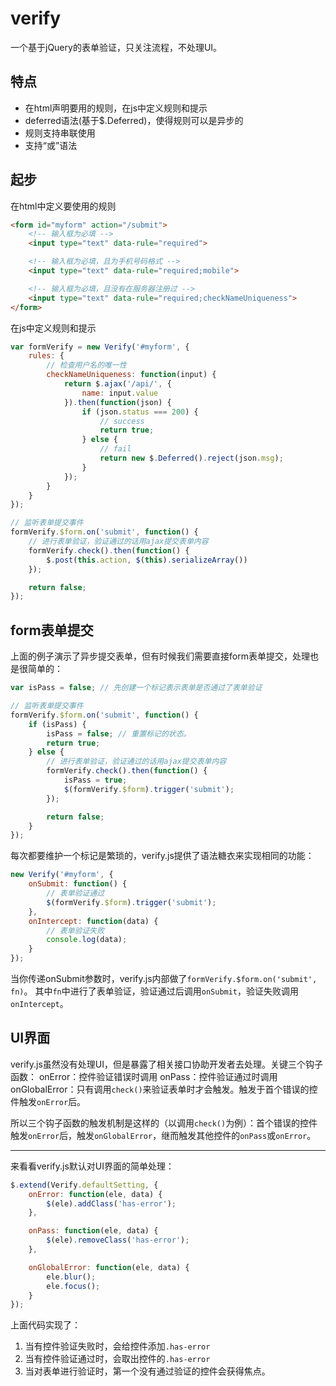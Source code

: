 # verify
一个基于jQuery的表单验证，只关注流程，不处理UI。

## 特点
- 在html声明要用的规则，在js中定义规则和提示
- deferred语法(基于$.Deferred)，使得规则可以是异步的
- 规则支持串联使用
- 支持“或”语法

## 起步
在html中定义要使用的规则
```html
<form id="myform" action="/submit">
	<!-- 输入框为必填 -->
	<input type="text" data-rule="required">

	<!-- 输入框为必填，且为手机号码格式 -->
	<input type="text" data-rule="required;mobile">

	<!-- 输入框为必填，且没有在服务器注册过 -->
	<input type="text" data-rule="required;checkNameUniqueness">
</form>
```

在js中定义规则和提示
```javascript
var formVerify = new Verify('#myform', {
	rules: {
		// 检查用户名的唯一性
		checkNameUniqueness: function(input) {
			return $.ajax('/api/', {
				name: input.value
			}).then(function(json) {
				if (json.status === 200) {
					// success
					return true;
				} else {
					// fail
					return new $.Deferred().reject(json.msg);
				}
			});
		}
	}
});

// 监听表单提交事件
formVerify.$form.on('submit', function() {
	// 进行表单验证，验证通过的话用ajax提交表单内容
	formVerify.check().then(function() {
		$.post(this.action, $(this).serializeArray())
	});

	return false;
});
```

## form表单提交
上面的例子演示了异步提交表单，但有时候我们需要直接form表单提交，处理也是很简单的：

```javascript
var isPass = false; // 先创建一个标记表示表单是否通过了表单验证

// 监听表单提交事件
formVerify.$form.on('submit', function() {
	if (isPass) {
		isPass = false; // 重置标记的状态。
		return true;
	} else {
		// 进行表单验证，验证通过的话用ajax提交表单内容
		formVerify.check().then(function() {
			isPass = true;
			$(formVerify.$form).trigger('submit');
		});

		return false;
	}
});
```

每次都要维护一个标记是繁琐的，verify.js提供了语法糖衣来实现相同的功能：

```javascript
new Verify('#myform', {
	onSubmit: function() {
		// 表单验证通过
		$(formVerify.$form).trigger('submit');
	},
	onIntercept: function(data) {
		// 表单验证失败
		console.log(data);
	}
});
```

当你传递onSubmit参数时，verify.js内部做了`formVerify.$form.on('submit', fn)`。
其中`fn`中进行了表单验证，验证通过后调用`onSubmit`，验证失败调用`onIntercept`。

## UI界面
verify.js虽然没有处理UI，但是暴露了相关接口协助开发者去处理。关键三个钩子函数：
onError：控件验证错误时调用
onPass：控件验证通过时调用
onGlobalError：只有调用`check()`来验证表单时才会触发。触发于首个错误的控件触发`onError`后。

所以三个钩子函数的触发机制是这样的（以调用`check()`为例）：首个错误的控件触发`onError`后，触发`onGlobalError`，继而触发其他控件的`onPass`或`onError`。

---

来看看verify.js默认对UI界面的简单处理：
```javascript
$.extend(Verify.defaultSetting, {
	onError: function(ele, data) {
		$(ele).addClass('has-error');
	},

	onPass: function(ele, data) {
		$(ele).removeClass('has-error');
	},

	onGlobalError: function(ele, data) {
		ele.blur();
		ele.focus();
	}
});
```

上面代码实现了：
1. 当有控件验证失败时，会给控件添加`.has-error`
2. 当有控件验证通过时，会取出控件的`.has-error`
3. 当对表单进行验证时，第一个没有通过验证的控件会获得焦点。
